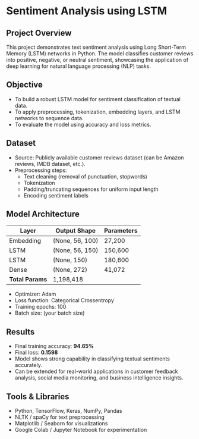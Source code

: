 # Sentiment Analysis using LSTM

## Project Overview
This project demonstrates text sentiment analysis using Long Short-Term Memory (LSTM) networks in Python. The model classifies customer reviews into positive, negative, or neutral sentiment, showcasing the application of deep learning for natural language processing (NLP) tasks.

## Objective
- To build a robust LSTM model for sentiment classification of textual data.
- To apply preprocessing, tokenization, embedding layers, and LSTM networks to sequence data.
- To evaluate the model using accuracy and loss metrics.

## Dataset
- Source: Publicly available customer reviews dataset (can be Amazon reviews, IMDB dataset, etc.).
- Preprocessing steps:
  - Text cleaning (removal of punctuation, stopwords)
  - Tokenization
  - Padding/truncating sequences for uniform input length
  - Encoding sentiment labels

## Model Architecture
| Layer         | Output Shape | Parameters |
|---------------|-------------|------------|
| Embedding     | (None, 56, 100) | 27,200 |
| LSTM          | (None, 56, 150) | 150,600 |
| LSTM          | (None, 150) | 180,600 |
| Dense         | (None, 272) | 41,072 |
| **Total Params** | 1,198,418 |  |

- Optimizer: Adam
- Loss function: Categorical Crossentropy
- Training epochs: 100
- Batch size: (your batch size)

## Results
- Final training accuracy: **94.65%**
- Final loss: **0.1598**
- Model shows strong capability in classifying textual sentiments accurately.
- Can be extended for real-world applications in customer feedback analysis, social media monitoring, and business intelligence insights.

## Tools & Libraries
- Python, TensorFlow, Keras, NumPy, Pandas
- NLTK / spaCy for text preprocessing
- Matplotlib / Seaborn for visualizations
- Google Colab / Jupyter Notebook for experimentation

